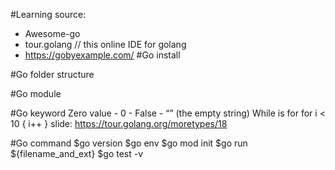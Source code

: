 #Learning source:
- Awesome-go
- tour.golang // this online IDE for golang
- https://gobyexample.com/
#Go install

#Go folder structure

#Go module

#Go keyword
Zero value
    - 0
    - False
    - “” (the empty string)
While is for
    for i < 10  {
        i++
    }
slide: https://tour.golang.org/moretypes/18

#Go command
$go version
$go env
$go mod init
$go run ${filename_and_ext}
$go test -v